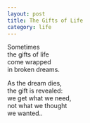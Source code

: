 ```yaml
---
layout: post
title: The Gifts of Life
category: life
---
```


Sometimes  
the gifts of life  
come wrapped  
in broken dreams.

As the dream dies,  
the gift is revealed:  
we get what we need,  
not what we thought  
we wanted..
